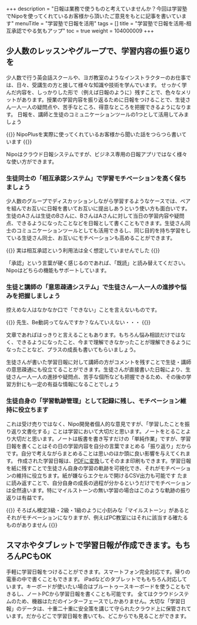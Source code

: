 +++
description = "日報は業務で使うものと考えていませんか？今回は学習塾でNipoを使ってくれているお客様から頂いたご意見をもとに記事を書いています"
menuTitle = "学習塾で日報を活用"
tags = []
title = "学習塾で日報を活用-相互承認でやる気もアップ"
toc = true
weight = 104000009
+++


## 少人数のレッスンやグループで、学習内容の振り返りを

少人数で行う英会話スクールや、ヨガ教室のようなインストラクターのお仕事では、日々、受講生の方と接して様々な知識や技術を学んでいます。
せっかく学んだ内容を、しっかりした形で（例えば日報のように）残すことで、色々なメリットがあります。授業の学習内容を振り返るために日報をつけることで、生徒さん一人一人の疑問点や、苦手なところ、得意なところを把握できるようになります。
日報を、講師と生徒のコミュニケーションツールの1つとして活用してみましょう

{{<alice pos="right" icon="default">}}
NipoPlusを実際に使ってくれているお客様から聞いた話をつらつら書いています
{{</alice>}}

Nipoはクラウド日報システムですが、ビジネス専用の日報アプリではなく様々な使い方ができます。

### 生徒同士の「相互承認システム」で学習モチベーションを高く保ちましょう

少人数のグループでディスカッションしながら学習するようなケースでは、ペアを組んでお互いに日報を書いてお互いに提出しあうという使い方も面白いです。
生徒のAさんは生徒のBさんに、BさんはAさんに対して当日の学習内容や疑問点、できるようになったことなどを日報として書くこともできます。生徒さん同士のコミュニケーションツールとしても活用できるし、同じ目的を持ち学習をしている生徒さん同士、お互いにモチベーションも高めることができます。

{{<alice pos="right" icon="default">}}
実は相互承認という利用法は全く想定していませんでした
{{</alice>}}

「承認」という言葉が硬く感じるのであれば、「既読」と読み替えてください。Nipoはどちらの機能もサポートしています。

### 生徒と講師の「意思疎通システム」で生徒さん一人一人の進捗や悩みを把握しましょう

控えめな人はなかなか口で「できない」ことを言えないものです。

{{<alice pos="right" icon="default">}}
先生、Be動詞ってなんですか？なんていえない・・・
{{</alice>}}

文章であればはっきりと言えることもあります。もちろん悩み相談だけではなく、できるようになったこと、今まで理解できなかったことが理解できるようになったことなど、プラスの成長も書いてもらいましょう。

生徒さんが書いた学習日報に対して講師の方がコメントを残すことで生徒・講師の意思疎通にも役立てることができます。生徒さんが直接書いた日報により、生徒さん一人一人の進捗や疑問点、苦手な個所なども把握できるため、その後の学習方針にも一定の有益な情報になることでしょう

### 生徒自身の「学習軌跡管理」として記録に残し、モチベーション維持に役立ちます

これは受け売りではなく、Nipo開発者個人的な意見ですが、「学習したことを振り返り文書化する」ことは学習において大切だと思います。ノートをとることより大切だと思います。ノートは板書を書き写すだけの「単純作業」ですが、学習日報を書くことはその日の学習内容を自分の言葉でまとめる「振り返り」だからです。自分で考えながらまとめることは思いのほか頭に良い影響を与えてくれます。
作成された学習日報は、[PDFに変換](/manual/read-report/pdf/)してそのまま印刷もできます。学習日報を紙に残すことで生徒さん自身の学習の軌跡を可視化でき、それがモチベーションの維持に役立ちます。紙が嫌ならエクセルで開けるCSV出力も可能です
たまに読み返すことで、自分自身の成長の過程が分かるというだけでモチベーションは全然違います。特にマイルストーンの無い学習の場合はこのような軌跡の振り返りは有益です。

{{<alice pos="right" icon="default">}}
そろばん検定3級・2級・1級のように小刻みな「マイルストーン」があるとそれがモチベーションになりますが、例えばPC教室にはそれに該当する確たるものがありません
{{</alice>}}

## スマホやタブレットで学習日報が作成できます。もちろんPCもOK

手軽に学習日報をつけることができます。スマートフォン完全対応です。帰りの電車の中で書くこともできます。
iPadなどのタブレットでももちろん対応しています。キーボードが使いたい場合はブルートゥースキーボードを使うこともできるし、ノートPCから学習日報を書くことも可能です。
全てはクラウドシステムのため、機器はただのインターフェースでしかありません。大切な「学習日報」のデータは、十重二十重に安全策を講じて守られたクラウド上に保管されています。だからどこで学習日報を書いても、どこからでも見ることができます。
